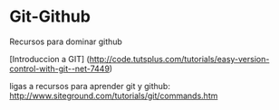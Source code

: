 # Git-Github
Recursos para dominar github

[Introduccion a GIT] (http://code.tutsplus.com/tutorials/easy-version-control-with-git--net-7449)

ligas a recursos para aprender git y github:
http://www.siteground.com/tutorials/git/commands.htm

